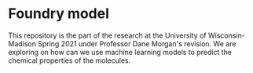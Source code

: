 # Foundry model

This repository is the part of the research at the University of Wisconsin-Madison Spring 2021 under Professor Dane Morgan's revision. We are exploring on how can we use machine learning models to predict the chemical properties of the molecules.
